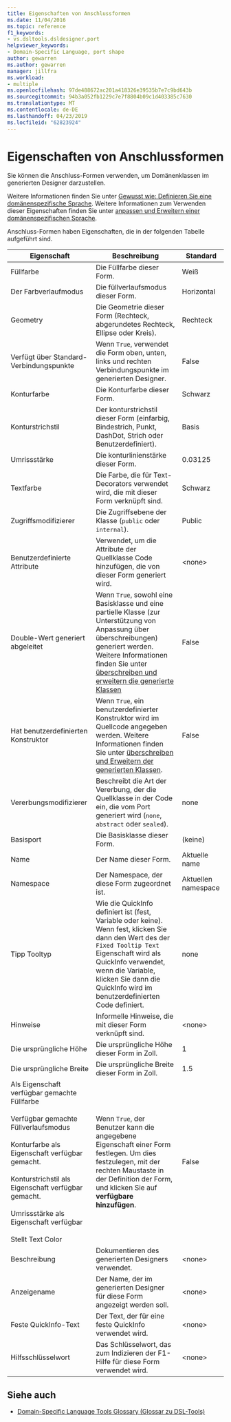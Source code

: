 ```yaml
---
title: Eigenschaften von Anschlussformen
ms.date: 11/04/2016
ms.topic: reference
f1_keywords:
- vs.dsltools.dsldesigner.port
helpviewer_keywords:
- Domain-Specific Language, port shape
author: gewarren
ms.author: gewarren
manager: jillfra
ms.workload:
- multiple
ms.openlocfilehash: 97de488672ac201a418326e39535b7e7c9bd643b
ms.sourcegitcommit: 94b3a052fb1229c7e7f8804b09c1d403385c7630
ms.translationtype: MT
ms.contentlocale: de-DE
ms.lasthandoff: 04/23/2019
ms.locfileid: "62823924"
---
```

# <a name="properties-of-port-shapes"></a>Eigenschaften von Anschlussformen
Sie können die Anschluss-Formen verwenden, um Domänenklassen im generierten Designer darzustellen.

 Weitere Informationen finden Sie unter [Gewusst wie: Definieren Sie eine domänenspezifische Sprache](../modeling/how-to-define-a-domain-specific-language.md). Weitere Informationen zum Verwenden dieser Eigenschaften finden Sie unter [anpassen und Erweitern einer domänenspezifischen Sprache](../modeling/customizing-and-extending-a-domain-specific-language.md).

 Anschluss-Formen haben Eigenschaften, die in der folgenden Tabelle aufgeführt sind.

|Eigenschaft|Beschreibung|Standard|
|-|-|-|
|Füllfarbe|Die Füllfarbe dieser Form.|Weiß|
|Der Farbverlaufmodus|Die füllverlaufsmodus dieser Form.|Horizontal|
|Geometry|Die Geometrie dieser Form (Rechteck, abgerundetes Rechteck, Ellipse oder Kreis).|Rechteck|
|Verfügt über Standard-Verbindungspunkte|Wenn `True`, verwendet die Form oben, unten, links und rechten Verbindungspunkte im generierten Designer.|False|
|Konturfarbe|Die Konturfarbe dieser Form.|Schwarz|
|Konturstrichstil|Der konturstrichstil dieser Form (einfarbig, Bindestrich, Punkt, DashDot, Strich oder Benutzerdefiniert).|Basis|
|Umrissstärke|Die konturlinienstärke dieser Form.|0.03125|
|Textfarbe|Die Farbe, die für Text-Decorators verwendet wird, die mit dieser Form verknüpft sind.|Schwarz|
|Zugriffsmodifizierer|Die Zugriffsebene der Klasse (`public` oder `internal`).|Public|
|Benutzerdefinierte Attribute|Verwendet, um die Attribute der Quellklasse Code hinzufügen, die von dieser Form generiert wird.|\<none>|
|Double-Wert generiert abgeleitet|Wenn `True`, sowohl eine Basisklasse und eine partielle Klasse (zur Unterstützung von Anpassung über überschreibungen) generiert werden. Weitere Informationen finden Sie unter [überschreiben und erweitern die generierte Klassen](../modeling/overriding-and-extending-the-generated-classes.md)|False|
|Hat benutzerdefinierten Konstruktor|Wenn `True`, ein benutzerdefinierter Konstruktor wird im Quellcode angegeben werden. Weitere Informationen finden Sie unter [überschreiben und Erweitern der generierten Klassen](../modeling/overriding-and-extending-the-generated-classes.md).|False|
|Vererbungsmodifizierer|Beschreibt die Art der Vererbung, der die Quellklasse in der Code ein, die vom Port generiert wird (`none`, `abstract` oder `sealed`).|none|
|Basisport|Die Basisklasse dieser Form.|(keine)|
|Name|Der Name dieser Form.|Aktuelle name|
|Namespace|Der Namespace, der diese Form zugeordnet ist.|Aktuellen namespace|
|Tipp Tooltyp|Wie die QuickInfo definiert ist (fest, Variable oder keine). Wenn fest, klicken Sie dann den Wert des der `Fixed Tooltip Text` Eigenschaft wird als QuickInfo verwendet, wenn die Variable, klicken Sie dann die QuickInfo wird im benutzerdefinierten Code definiert.|none|
|Hinweise|Informelle Hinweise, die mit dieser Form verknüpft sind.|\<none>|
|Die ursprüngliche Höhe|Die ursprüngliche Höhe dieser Form in Zoll.|1|
|Die ursprüngliche Breite|Die ursprüngliche Breite dieser Form in Zoll.|1.5|
|Als Eigenschaft verfügbar gemachte Füllfarbe<br /><br /> Verfügbar gemachte Füllverlaufsmodus<br /><br /> Konturfarbe als Eigenschaft verfügbar gemacht.<br /><br /> Konturstrichstil als Eigenschaft verfügbar gemacht.<br /><br /> Umrissstärke als Eigenschaft verfügbar<br /><br /> Stellt Text Color|Wenn `True`, der Benutzer kann die angegebene Eigenschaft einer Form festlegen. Um dies festzulegen, mit der rechten Maustaste in der Definition der Form, und klicken Sie auf **verfügbare hinzufügen**.|False|
|Beschreibung|Dokumentieren des generierten Designers verwendet.|\<none>|
|Anzeigename|Der Name, der im generierten Designer für diese Form angezeigt werden soll.|\<none>|
|Feste QuickInfo-Text|Der Text, der für eine feste QuickInfo verwendet wird.|\<none>|
|Hilfsschlüsselwort|Das Schlüsselwort, das zum Indizieren der F1-Hilfe für diese Form verwendet wird.|\<none>|

## <a name="see-also"></a>Siehe auch

- [Domain-Specific Language Tools Glossary (Glossar zu DSL-Tools)](https://msdn.microsoft.com/ca5e84cb-a315-465c-be24-76aa3df276aa)